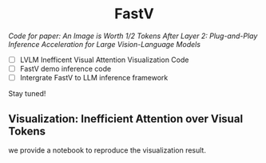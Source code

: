 <h1 align="center">FastV</h1>
<p align="center">

*Code for paper: An Image is Worth 1/2 Tokens After Layer 2: Plug-and-Play Inference Acceleration for Large Vision-Language Models*

- [ ] LVLM Inefficent Visual Attention Visualization Code
- [ ] FastV demo inference code
- [ ] Intergrate FastV to LLM inference framework

Stay tuned!

## Visualization: Inefficient Attention over Visual Tokens 

we provide a notebook to reproduce the visualization result.
